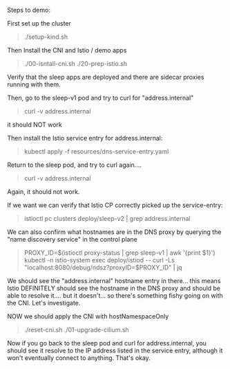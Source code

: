 Steps to demo:

First set up the cluster 
> ./setup-kind.sh

Then Install the CNI and Istio / demo apps

> ./00-isntall-cni.sh
> ./20-prep-istio.sh

Verify that the sleep apps are deployed and there are sidecar proxies running with them.

Then, go to the sleep-v1 pod and try to curl for "address.internal"

> curl -v address.internal

it should NOT work

Then install the Istio service entry for address.internal:

> kubectl apply -f resources/dns-service-entry.yaml

Return to the sleep pod, and try to curl again.... 

> curl -v address.internal

Again, it should not work. 

If we want we can verify that Istio CP correctly picked up the service-entry:

> istioctl pc clusters deploy/sleep-v2 | grep address.internal

We can also confirm what hostnames are in the DNS proxy by querying the "name discovery service" in the control plane 

> PROXY_ID=$(istioctl proxy-status | grep sleep-v1 | awk '{print $1}')
> kubectl -n istio-system exec deploy/istiod -- curl -Ls "localhost:8080/debug/ndsz?proxyID=$PROXY_ID" | jq

We should see the "address.internal" hostname entry in there... this means Istio DEFINITELY should see the hostname in the DNS proxy and should be able to resolve it.... but it doesn't... so there's something fishy going on with the CNI. Let's investigate.




NOW we should apply the CNI with hostNamespaceOnly


> ./reset-cni.sh
> ./01-upgrade-cilium.sh


Now if you go back to the sleep pod and curl for address.internal, you should see it resolve to the IP address listed in the service entry, although it won't eventually connect to anything. That's okay.
